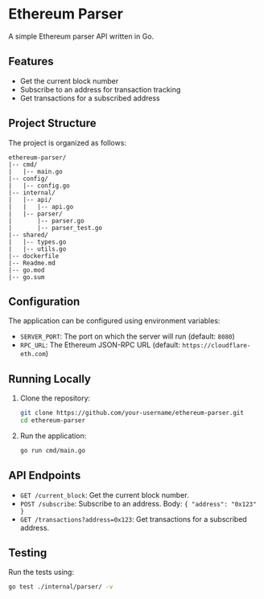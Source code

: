 # Ethereum Parser

A simple Ethereum parser API written in Go.

## Features

- Get the current block number
- Subscribe to an address for transaction tracking
- Get transactions for a subscribed address

## Project Structure

The project is organized as follows:

```
ethereum-parser/
|-- cmd/
|   |-- main.go
|-- config/
|   |-- config.go
|-- internal/
|   |-- api/
|   |   |-- api.go
|   |-- parser/
|       |-- parser.go
|       |-- parser_test.go
|-- shared/
|   |-- types.go
|   |-- utils.go
|-- dockerfile
|-- Readme.md
|-- go.mod
|-- go.sum
```

## Configuration

The application can be configured using environment variables:

- `SERVER_PORT`: The port on which the server will run (default: `8080`)
- `RPC_URL`: The Ethereum JSON-RPC URL (default: `https://cloudflare-eth.com`)

## Running Locally

1. Clone the repository:

    ```sh
    git clone https://github.com/your-username/ethereum-parser.git
    cd ethereum-parser
    ```

2. Run the application:

    ```sh
    go run cmd/main.go
    ```

## API Endpoints

- `GET /current_block`: Get the current block number.
- `POST /subscribe`: Subscribe to an address. Body: `{ "address": "0x123" }`
- `GET /transactions?address=0x123`: Get transactions for a subscribed address.

## Testing

Run the tests using:

```sh
go test ./internal/parser/ -v